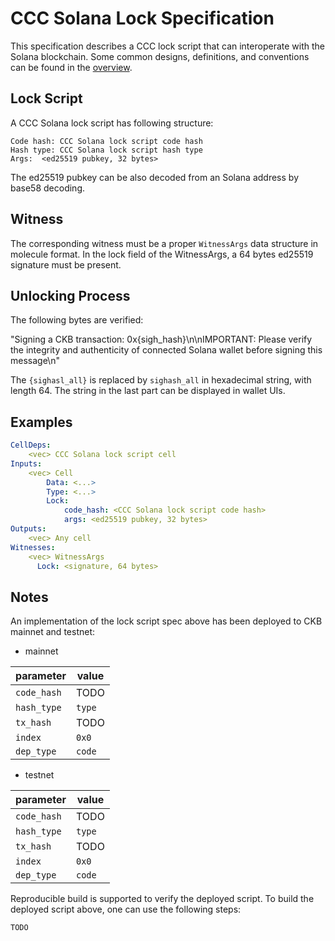 # CCC Solana Lock Specification

This specification describes a CCC lock script that can interoperate with the Solana blockchain. Some common designs, definitions, and conventions can be found in the [overview](./overview.md).

## Lock Script

A CCC Solana lock script has following structure:

```
Code hash: CCC Solana lock script code hash
Hash type: CCC Solana lock script hash type
Args:  <ed25519 pubkey, 32 bytes>
```

The ed25519 pubkey can be also decoded from an Solana address by base58 decoding.

## Witness

The corresponding witness must be a proper `WitnessArgs` data structure in molecule format. In the lock field of the WitnessArgs, a 64 bytes ed25519 signature must be present.

## Unlocking Process

The following bytes are verified:

"Signing a CKB transaction: 0x{sigh_hash}\n\nIMPORTANT: Please verify the integrity and authenticity of connected Solana wallet before signing this message\n"

The `{sighasl_all}` is replaced by `sighash_all` in hexadecimal string, with length 64. The string in the last part can be displayed in wallet UIs.

## Examples

```yaml
CellDeps:
    <vec> CCC Solana lock script cell
Inputs:
    <vec> Cell
        Data: <...>
        Type: <...>
        Lock:
            code_hash: <CCC Solana lock script code hash>
            args: <ed25519 pubkey, 32 bytes>
Outputs:
    <vec> Any cell
Witnesses:
    <vec> WitnessArgs
      Lock: <signature, 64 bytes>
```



## Notes

An implementation of the lock script spec above has been deployed to CKB mainnet and testnet:

- mainnet

| parameter   | value                                                                |
| ----------- | -------------------------------------------------------------------- |
| `code_hash` | TODO   |
| `hash_type` | `type`                                                               |
| `tx_hash`   | TODO   |
| `index`     | `0x0`                                                                |
| `dep_type`  | `code`                                                               |

- testnet

| parameter   | value                                                                |
| ----------- | -------------------------------------------------------------------- |
| `code_hash` | TODO   |
| `hash_type` | `type`                                                               |
| `tx_hash`   | TODO   |
| `index`     | `0x0`                                                                |
| `dep_type`  | `code`                                                               |

Reproducible build is supported to verify the deployed script. To build the deployed script above, one can use the following steps:

```bash
TODO
```
